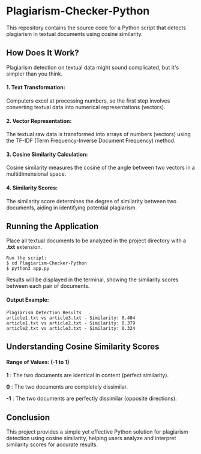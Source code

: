 # Plagiarism-Checker-Python
This repository contains the source code for a Python script that detects plagiarism in textual documents using cosine similarity. 

## How Does It Work?
Plagiarism detection on textual data might sound complicated, but it's simpler than you think.

#### 1. Text Transformation:
Computers excel at processing numbers, so the first step involves converting textual data into numerical representations (vectors).

#### 2. Vector Representation:

The textual raw data is transformed into arrays of numbers (vectors) using the TF-IDF (Term Frequency-Inverse Document Frequency) method. 

#### 3. Cosine Similarity Calculation:

Cosine similarity measures the cosine of the angle between two vectors in a multidimensional space.

#### 4. Similarity Scores:

The similarity score determines the degree of similarity between two documents, aiding in identifying potential plagiarism.

## Running the Application

Place all textual documents to be analyzed in the project directory with a **.txt** extension.

```
Run the script:  
$ cd Plagiarism-Checker-Python  
$ python3 app.py  
```
Results will be displayed in the terminal, showing the similarity scores between each pair of documents.
#### Output Example:
```
Plagiarism Detection Results  
article1.txt vs article3.txt - Similarity: 0.404  
article1.txt vs article2.txt - Similarity: 0.379  
article2.txt vs article3.txt - Similarity: 0.324 
```
## Understanding Cosine Similarity Scores

#### Range of Values: (-1 to 1)

**1**  : The two documents are identical in content (perfect similarity).

**0**  : The two documents are completely dissimilar.

**-1** : The two documents are perfectly dissimilar (opposite directions).


## Conclusion

This project provides a simple yet effective Python solution for plagiarism detection using cosine similarity, helping users analyze and interpret similarity scores for accurate results.
